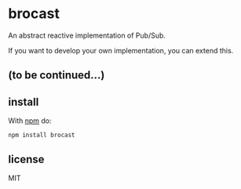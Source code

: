 # brocast

An abstract reactive implementation of Pub/Sub.

If you want to develop your own implementation, you can extend this.

## (to be continued...)

## install

With [npm](https://npmjs.org) do:

```
npm install brocast
```

## license

MIT